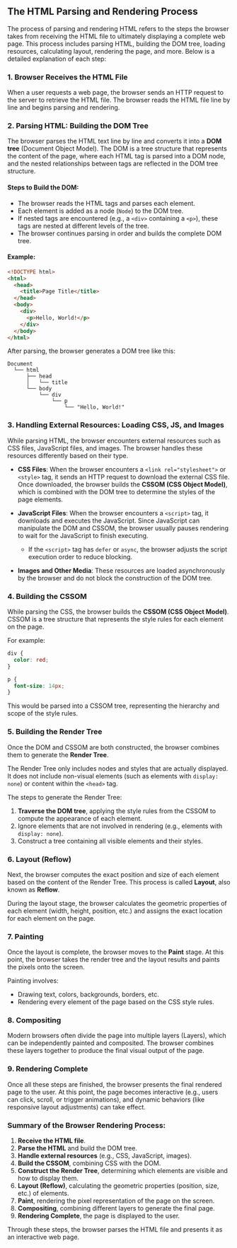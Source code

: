 
## The HTML Parsing and Rendering Process

The process of parsing and rendering HTML refers to the steps the browser takes from receiving the HTML file to ultimately displaying a complete web page. This process includes parsing HTML, building the DOM tree, loading resources, calculating layout, rendering the page, and more. Below is a detailed explanation of each step:

### 1. **Browser Receives the HTML File**
When a user requests a web page, the browser sends an HTTP request to the server to retrieve the HTML file. The browser reads the HTML file line by line and begins parsing and rendering.

### 2. **Parsing HTML: Building the DOM Tree**
The browser parses the HTML text line by line and converts it into a **DOM tree** (Document Object Model). The DOM is a tree structure that represents the content of the page, where each HTML tag is parsed into a DOM node, and the nested relationships between tags are reflected in the DOM tree structure.

#### Steps to Build the DOM:
- The browser reads the HTML tags and parses each element.
- Each element is added as a node (`Node`) to the DOM tree.
- If nested tags are encountered (e.g., a `<div>` containing a `<p>`), these tags are nested at different levels of the tree.
- The browser continues parsing in order and builds the complete DOM tree.

#### Example:
```html
<!DOCTYPE html>
<html>
  <head>
    <title>Page Title</title>
  </head>
  <body>
    <div>
      <p>Hello, World!</p>
    </div>
  </body>
</html>
```
After parsing, the browser generates a DOM tree like this:
```
Document
  └── html
      ├── head
      │   └── title
      └── body
          └── div
              └── p
                  └── "Hello, World!"
```

### 3. **Handling External Resources: Loading CSS, JS, and Images**
While parsing HTML, the browser encounters external resources such as CSS files, JavaScript files, and images. The browser handles these resources differently based on their type.

- **CSS Files**: When the browser encounters a `<link rel="stylesheet">` or `<style>` tag, it sends an HTTP request to download the external CSS file. Once downloaded, the browser builds the **CSSOM (CSS Object Model)**, which is combined with the DOM tree to determine the styles of the page elements.

- **JavaScript Files**: When the browser encounters a `<script>` tag, it downloads and executes the JavaScript. Since JavaScript can manipulate the DOM and CSSOM, the browser usually pauses rendering to wait for the JavaScript to finish executing.

  - If the `<script>` tag has `defer` or `async`, the browser adjusts the script execution order to reduce blocking.

- **Images and Other Media**: These resources are loaded asynchronously by the browser and do not block the construction of the DOM tree.

### 4. **Building the CSSOM**
While parsing the CSS, the browser builds the **CSSOM (CSS Object Model)**. CSSOM is a tree structure that represents the style rules for each element on the page.

For example:
```css
div {
  color: red;
}

p {
  font-size: 14px;
}
```
This would be parsed into a CSSOM tree, representing the hierarchy and scope of the style rules.

### 5. **Building the Render Tree**
Once the DOM and CSSOM are both constructed, the browser combines them to generate the **Render Tree**.

The Render Tree only includes nodes and styles that are actually displayed. It does not include non-visual elements (such as elements with `display: none`) or content within the `<head>` tag.

The steps to generate the Render Tree:
1. **Traverse the DOM tree**, applying the style rules from the CSSOM to compute the appearance of each element.
2. Ignore elements that are not involved in rendering (e.g., elements with `display: none`).
3. Construct a tree containing all visible elements and their styles.

### 6. **Layout (Reflow)**
Next, the browser computes the exact position and size of each element based on the content of the Render Tree. This process is called **Layout**, also known as **Reflow**.

During the layout stage, the browser calculates the geometric properties of each element (width, height, position, etc.) and assigns the exact location for each element on the page.

### 7. **Painting**
Once the layout is complete, the browser moves to the **Paint** stage. At this point, the browser takes the render tree and the layout results and paints the pixels onto the screen.

Painting involves:
- Drawing text, colors, backgrounds, borders, etc.
- Rendering every element of the page based on the CSS style rules.

### 8. **Compositing**
Modern browsers often divide the page into multiple layers (Layers), which can be independently painted and composited. The browser combines these layers together to produce the final visual output of the page.

### 9. **Rendering Complete**
Once all these steps are finished, the browser presents the final rendered page to the user. At this point, the page becomes interactive (e.g., users can click, scroll, or trigger animations), and dynamic behaviors (like responsive layout adjustments) can take effect.

### Summary of the Browser Rendering Process:
1. **Receive the HTML file**.
2. **Parse the HTML** and build the DOM tree.
3. **Handle external resources** (e.g., CSS, JavaScript, images).
4. **Build the CSSOM**, combining CSS with the DOM.
5. **Construct the Render Tree**, determining which elements are visible and how to display them.
6. **Layout (Reflow)**, calculating the geometric properties (position, size, etc.) of elements.
7. **Paint**, rendering the pixel representation of the page on the screen.
8. **Compositing**, combining different layers to generate the final page.
9. **Rendering Complete**, the page is displayed to the user.

Through these steps, the browser parses the HTML file and presents it as an interactive web page.